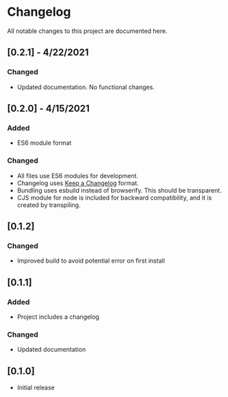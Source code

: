 # Changelog
All notable changes to this project are documented here.

## [0.2.1] - 4/22/2021
### Changed
- Updated documentation. No functional changes.

## [0.2.0] - 4/15/2021
### Added
- ES6 module format

### Changed
- All files use ES6 modules for development.
- Changelog uses [Keep a Changelog](https://keepachangelog.com/en/1.0.0/) format.
- Bundling uses esbuild instead of browserify. This should be transparent.
- CJS module for node is included for backward compatibility, and it is created by transpiling.

## [0.1.2]
### Changed
- Improved build to avoid potential error on first install

## [0.1.1]
### Added
* Project includes a changelog

### Changed
* Updated documentation

## [0.1.0]
* Initial release
